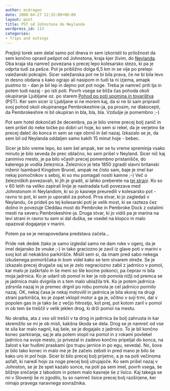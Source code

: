 ```yaml
---
author: mcdragon
date: 2008-04-27 12:33:00+00:00
layout: post
title: PST od Johnstona do Neylanda
wordpress_id: 113
categories:
- Trips and outings
---
```


Prejšnji torek sem delal samo pol dneva in sem izkoristil to priložnost da sem končno opravil pešpot od Johnstona, kraja kjer živim, do [Neylanda](https://en.wikipedia.org/wiki/Neyland). Oba kraja sta namreč povezana s precej lepo kolesarsko stezo, ki pa je odprta tudi za pešce. Pot je približno dolga 6,5 km in se vije po prelepi valežanski pokrajini. Sicer valežanska pot ne bi bila prava, če ne bi bila levo in desno obdana s kako ograjo ali nasipom in tudi ta ni izjema, amapk pustmo to - dan je bil lep in dejmo pot pot noge. Treba je namreč priti tja in potem tudi nazaj - po isti poti. Povrh vsega se bliža čas pohoda okoli okupiranje Ljubljane oz. po starem [Pohod po poti spomina in tovarištva](https://www.ljubljana.si/si/turizem/ljubljana_az/29238/podrobno.html) (PST). Ker sem sicer iz Ljubljane si ne morem kaj, da si ne bi sam pripravil svoj pohod okoli okupiranega Pembrokeshire-ja, pa prosim, ne dlakocepti, da Pembrokeshire ni bil okupiran in bla, bla, bla. Vzdušje je pomembno ;-)

Pot sem hotel dokončati že decembra, pa je bilo vreme precej bolj zanič in sem prišel do neke točke po dobri uri hoje, ko sem si rekel, da je verjetno še precej daleč do konca in sem se raje obrnil in šel nazaj. Izkazalo se je, da sem bil od Neylanda oddaljen samo kakih 15 minut hoje - bebec.

Sicer je bilo vreme lepo, ko sem šel ampak, ker se tu vreme spreminja vsako minuto je bilo seveda že prec oblačno, ko sem prišel v Neyland. Sicer nič kaj zanimivo mesto, je pa bilo včasih precej pomembno pristanišče, do katerega je vodila železnica. Železnico je leta 1850 zgradil slavni britanski inženir Isambard Kingdom Brunel, ampak ne čisto sam, baje je imel kar nekaj pomočnikov s seboj, ki so mu pomagali nositi kamne ;-)
Več o železniških povezavah, ki jih je gradil, si lahko preberete na [tej stran](https://en.wikipedia.org/wiki/Great_Western_Railway)i. Ko so v 60 letih na veliko zapirali linije je nastradala tudi povezava med Johnstonom in Neylandom, ki so jo kasneje preuredili v kolesarsko pot - ravno to pot, ki sem jo uporabil za pohod.
Prva stvar, ki jo zagledaš v Neylandu, če prideš po tej kolesarski poti je velik most, ki se razteza čez dolino in povezuje Cleddau most do Pembroke in Pembroke Dock z ostalimi mesti na severu Pembrokeshire-ja. Druga stvar, ki jo vidiš pa je marina na levi strani in ravno tu sem si dal duška, se vsedel na klopco in malo opazoval dogajanje v marini.

Potem pa se je nenapovedana predstava začela...

Pride nek dedek (tako je samo izgledal samo ne dam roke v ogenj, da je imel dejansko že vnuke ;-) in tako graciozno je zavil iz glave poti v marini v svoj kot ali nekakšno parkirišče. Mislil sem si, da imam pred sabo nekega izkušenega pomorščaka in bom videl kako se tem stvarem streže.
Se je izkazalo precej drugače saj se je zelo negraciozno zabil z jadrnico v pomol, kar malo je zaškrtalo in še meni so šle kocine pokonci, pa čeprav ni bila moja jadrnica. Ko je udaril ob pomol in ker je rob pomola nižji od premca se je jadrnica malo dvignila in s tem malo ublažila trk. Ko je potem jadrnica zdrsnila nazaj in je premec drgnil po robu pomola je cel jadrnico porinilo nazaj.
OK, nekaj časa je nekaj motovilil in jadrnica je bila skoraj na drugi strani parkirišča, ko je zopet vklopil motor a ga je, očitno v svji trmi, dal v popolen gas in je tako še z večjo hitrostjo, kot prej, pot kotom zaril v pomol in ob tem še treščil v velik jeklen drog, ki drži pomol na mestu.


No skratka, ata z vso sili trešči v ta drog in jadrnica še bolj zahrusta in kar skremžilo se mi je ob misli, kakšna škoda se dela. Drog se je namreč od vse te sila kar malo nagnil, kaj šele, se je dogajalo z jadrnico. To je bil končno konec parkiranja, saj je ata potem stopil na pomol in z rokami povlekel jadrnico na svoje mesto, jo privezal in zadevo končno pripeljal do konca, na žalost s kar hudimi praskami (po trupu jarnice in po egu, seveda).
No, šova je bilo tako konec in malo me je že začelo zebsti in pred mano je bilo še kako uro in pol hoje. Sicer bi bilo precej bolj prijetno, a je na poti večinoma asfalt, ki naredi hojo za noge precej bolj utrujajoče.
Ko sem prišel nazaj v Johnston, se je že spet kazalo sonce, na poti pa sem imel, povrh vsega, še bližnje srečanje z labodom in potem malo kasneje še z lisico. Kaj takega se mi v Sloveniji še ni zgodilo, tu so namreč lisice precej bolj razširjene, ker nimajo pravega naravnega sovražnika.
